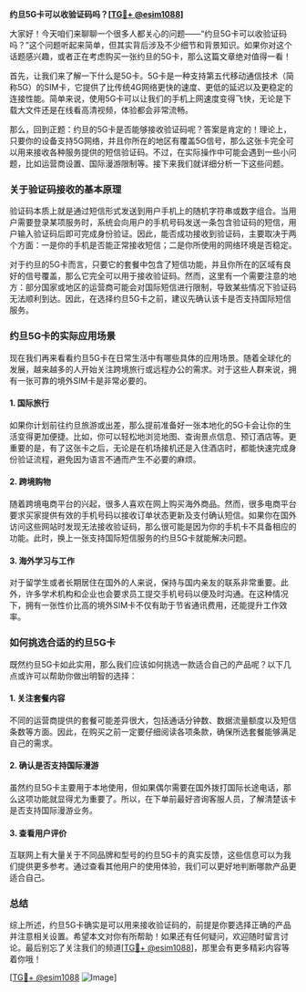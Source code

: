 **约旦5G卡可以收验证码吗？[[TG💪+ @esim1088](https://t.me/s/esim1088)]**

大家好！今天咱们来聊聊一个很多人都关心的问题——“约旦5G卡可以收验证码吗？”这个问题听起来简单，但其实背后涉及不少细节和背景知识。如果你对这个话题感兴趣，或者正在考虑购买一张约旦的5G卡，那么这篇文章绝对值得一看！

首先，让我们来了解一下什么是5G卡。5G卡是一种支持第五代移动通信技术（简称5G）的SIM卡，它提供了比传统4G网络更快的速度、更低的延迟以及更稳定的连接性能。简单来说，使用5G卡可以让我们的手机上网速度变得飞快，无论是下载大文件还是在线看高清视频，体验都会非常流畅。

那么，回到正题：约旦的5G卡是否能够接收验证码呢？答案是肯定的！理论上，只要你的设备支持5G网络，并且你所在的地区有覆盖5G信号，那么这张卡完全可以用来接收各种服务提供的短信验证码。不过，在实际操作中可能会遇到一些小问题，比如运营商设置、国际漫游限制等。接下来我们就详细分析一下这些问题。

### **关于验证码接收的基本原理**
验证码本质上就是通过短信形式发送到用户手机上的随机字符串或数字组合。当用户需要登录某项服务时，系统会向用户的手机号码发送一条包含验证码的短信，用户输入验证码后即可完成身份验证。因此，能否成功接收到验证码，主要取决于两个方面：一是你的手机是否能正常接收短信；二是你所使用的网络环境是否稳定。

对于约旦的5G卡而言，只要它的套餐中包含了短信功能，并且你所在的区域有良好的信号覆盖，那么它完全可以用于接收验证码。然而，这里有一个需要注意的地方：部分国家或地区的运营商可能会对国际短信进行限制，导致某些情况下验证码无法顺利到达。因此，在选择约旦5G卡之前，建议先确认该卡是否支持国际短信服务。

### **约旦5G卡的实际应用场景**
现在我们再来看看约旦5G卡在日常生活中有哪些具体的应用场景。随着全球化的发展，越来越多的人开始关注跨境旅行或远程办公的需求。对于这些人群来说，拥有一张可靠的境外SIM卡是非常必要的。

#### **1. 国际旅行**
如果你计划前往约旦旅游或出差，那么提前准备好一张本地化的5G卡会让你的生活变得更加便捷。比如，你可以轻松地浏览地图、查询景点信息、预订酒店等。更重要的是，有了这张卡之后，无论是在机场接机还是入住酒店时，都能快速完成身份验证流程，避免因为语言不通而产生不必要的麻烦。

#### **2. 跨境购物**
随着跨境电商平台的兴起，很多人喜欢在网上购买海外商品。然而，很多电商平台要求买家提供有效的手机号码以接收订单状态更新及支付确认短信。如果你在国外访问这些网站时发现无法接收验证码，那么很可能是因为你的手机卡不具备相应的功能。此时，换上一张支持国际短信服务的约旦5G卡就能解决问题。

#### **3. 海外学习与工作**
对于留学生或者长期居住在国外的人来说，保持与国内亲友的联系非常重要。此外，许多学术机构和企业也会要求员工提交手机号码以便及时沟通。在这种情况下，拥有一张性价比高的境外SIM卡不仅有助于节省通讯费用，还能提升工作效率。

### **如何挑选合适的约旦5G卡**
既然约旦5G卡如此实用，那么我们应该如何挑选一款适合自己的产品呢？以下几点或许可以帮助你做出明智的选择：

#### **1. 关注套餐内容**
不同的运营商提供的套餐可能差异很大，包括通话分钟数、数据流量额度以及短信条数等方面。因此，在购买之前一定要仔细阅读各项条款，确保所选套餐能够满足自己的需求。

#### **2. 确认是否支持国际漫游**
虽然约旦5G卡主要用于本地使用，但如果偶尔需要在国外拨打国际长途电话，那么这项功能就显得尤为重要了。所以，在下单前最好咨询客服人员，了解清楚该卡是否支持国际漫游业务。

#### **3. 查看用户评价**
互联网上有大量关于不同品牌和型号的约旦5G卡的真实反馈，这些信息可以为我们提供更多参考。通过查看其他用户的使用体验，我们可以更好地判断哪款产品更适合自己。

### **总结**
综上所述，约旦5G卡确实是可以用来接收验证码的，前提是你要选择正确的产品并注意相关设置。希望本文对你有所帮助！如果还有任何疑问，欢迎随时留言讨论。最后别忘了关注我们的频道[[TG💪+ @esim1088](https://t.me/s/esim1088)]，那里会有更多精彩内容等着你哦！

[[TG💪+ @esim1088](https://t.me/s/esim1088) ![Image](https://i.postimg.cc/4NQfJmqS/Snipaste-2025-05-13-00-14-12.png)]